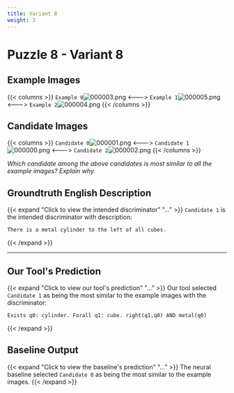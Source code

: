 ```yaml
---
title: Variant 8
weight: 3
---
```


# Puzzle 8 - Variant 8

## Example Images
{{< columns >}}
`Example 0`![000003.png](/clevr-variants/train/fovariant-8/render/images/CLEVR_val_000003.png)
<--->
`Example 1`![000005.png](/clevr-variants/train/fovariant-8/render/images/CLEVR_val_000005.png)
<--->
`Example 2`![000004.png](/clevr-variants/train/fovariant-8/render/images/CLEVR_val_000004.png)
{{< /columns >}}

## Candidate Images
{{< columns >}}
`Candidate 0`![000001.png](/clevr-variants/train/fovariant-8/render/images/CLEVR_val_000001.png)
<--->
`Candidate 1`![000000.png](/clevr-variants/train/fovariant-8/render/images/CLEVR_val_000000.png)
<--->
`Candidate 2`![000002.png](/clevr-variants/train/fovariant-8/render/images/CLEVR_val_000002.png)
{{< /columns >}}

*Which candidate among the above candidates is most similar to all the example images? Explain why.*

## Groundtruth English Description

{{< expand "Click to view the intended discriminator" "..." >}}
`Candidate 1` is the intended discriminator with description:
```plaintext 
There is a metal cylinder to the left of all cubes.
```
{{< /expand >}}

---



## Our Tool's Prediction

{{< expand "Click to view our tool's prediction" "..." >}}
Our tool selected `Candidate 1` as being the most similar to the example images with the discriminator:
```plaintext
Exists q0: cylinder. Forall q1: cube. right(q1,q0) AND metal(q0)
```
{{< /expand >}}



## Baseline Output

{{< expand "Click to view the baseline's prediction" "..." >}}
The neural baseline selected `Candidate 0` as being the most similar to the example images.
{{< /expand >}}

